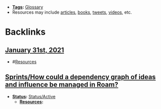 - **[Tags](<Tags.md>):** [Glossary](<Glossary.md>)
- Resources may include [articles](<articles.md>), [books](<books.md>), [tweets](<tweets.md>), [videos](<videos.md>), etc.

# Backlinks
## [January 31st, 2021](<January 31st, 2021.md>)
- #[Resources](<Resources.md>)

## [Sprints/How could a dependency graph of ideas and influence be managed in Roam?](<Sprints/How could a dependency graph of ideas and influence be managed in Roam?.md>)
- **[Status](<Status.md>):** [Status/Active](<Status/Active.md>)
    - **[Resources](<Resources.md>):**


